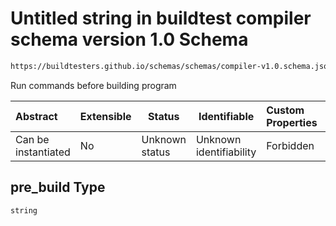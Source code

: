 # Untitled string in buildtest compiler schema version 1.0 Schema

```txt
https://buildtesters.github.io/schemas/schemas/compiler-v1.0.schema.json#/properties/pre_build
```

Run commands before building program


| Abstract            | Extensible | Status         | Identifiable            | Custom Properties | Additional Properties | Access Restrictions | Defined In                                                                             |
| :------------------ | ---------- | -------------- | ----------------------- | :---------------- | --------------------- | ------------------- | -------------------------------------------------------------------------------------- |
| Can be instantiated | No         | Unknown status | Unknown identifiability | Forbidden         | Allowed               | none                | [compiler-v1.0.schema.json\*](../out/compiler-v1.0.schema.json "open original schema") |

## pre_build Type

`string`
